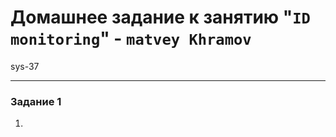 # Домашнее задание к занятию "`ID monitoring`" - `matvey Khramov`  
sys-37

---

### Задание 1

1. 
